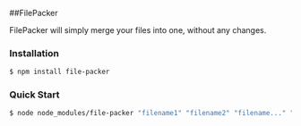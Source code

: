 ##FilePacker

FilePacker will simply merge your files into one, without any changes.

### Installation

```bash
$ npm install file-packer
```

### Quick Start

```bash
$ node node_modules/file-packer "filename1" "filename2" "filename..." "new_file"
```